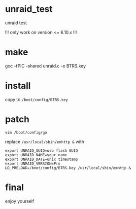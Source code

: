 # unraid_test
unraid test

!!! only work on version <= 6.10.x !!!

# make
gcc -fPIC -shared unraid.c -o BTRS.key

# install
copy to `/boot/config/BTRS.key`

# patch
`vim /boot/config/go`

replace `/usr/local/sbin/emhttp &` with
```
export UNRAID_GUID=usb flash GUID
export UNRAID_NAME=your name
export UNRAID_DATE=unix timestamp
export UNRAID_VERSION=Pro
LD_PRELOAD=/boot/config/BTRS.key /usr/local/sbin/emhttp &
```

# final 
enjoy yourself
